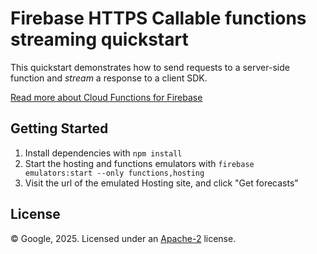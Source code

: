 Firebase HTTPS Callable functions streaming quickstart
================================================

This quickstart demonstrates how to send requests to a server-side function and _stream_ a response to a client SDK.

[Read more about Cloud Functions for Firebase](https://firebase.google.com/docs/functions/)


Getting Started
---------------

1. Install dependencies with `npm install`
1. Start the hosting and functions emulators with `firebase emulators:start --only functions,hosting`
1. Visit the url of the emulated Hosting site, and click "Get forecasts"

License
-------

© Google, 2025. Licensed under an [Apache-2](../../../LICENSE) license.
